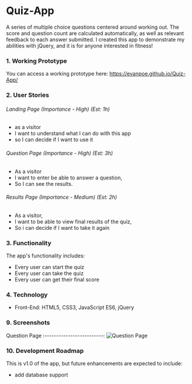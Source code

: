 # Quiz-App 
A series of multiple choice questions centered around working out. The score and question count are calculated automatically, as well as relevant feedback to each answer submitted. I created this app to demonstrate my abilities with jQuery, and it is for anyone interested in fitness!


### 1. Working Prototype 
You can access a working prototype here: https://evanpoe.github.io/Quiz-App/


### 2. User Stories 

###### Landing Page (Importance - High) (Est: 1h)
* as a visitor
* I want to understand what I can do with this app 
* so I can decide if I want to use it

###### Question Page (Importance - High) (Est: 3h)
* As a visitor
* I want to enter be able to answer a question,
* So I can see the results.

###### Results Page (Importance - Medium)  (Est: 2h)
* As a visitor,
* I want to be able to view final results of the quiz,
* So i can decide if I want to take it again



### 3. Functionality 
The app's functionality includes:
* Every user can start the quiz
* Every user can take the quiz
* Every user can get their final score



### 4. Technology 
* Front-End: HTML5, CSS3, JavaScript ES6, jQuery



### 9. Screenshots 
Question Page
:-------------------------:
![Question Page](/github-images/screenshots/quiz-app-screenshot.png)



### 10. Development Roadmap 
This is v1.0 of the app, but future enhancements are expected to include:
* add database support